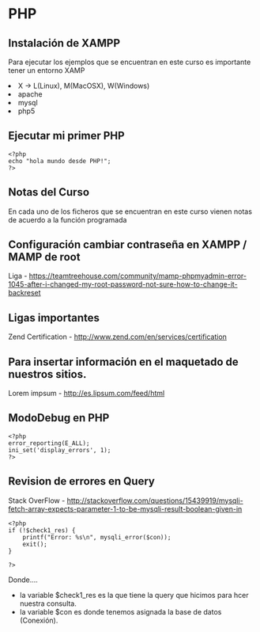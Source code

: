 # PHP

## Instalación de XAMPP

Para ejecutar los ejemplos que se encuentran en este
curso es importante tener un entorno XAMP

<li>X -> L(Linux), M(MacOSX), W(Windows)</li>
<li>apache</li>
<li>mysql</li>
<li>php5</li>

## Ejecutar mi primer PHP

>
~~~
<?php
echo "hola mundo desde PHP!";
?>
~~~

## Notas del Curso

En cada uno de los ficheros que se encuentran en este
curso vienen notas de acuerdo a la función programada

## Configuración cambiar contraseña en XAMPP / MAMP de root

Liga - https://teamtreehouse.com/community/mamp-phpmyadmin-error-1045-after-i-changed-my-root-password-not-sure-how-to-change-it-backreset

## Ligas importantes

Zend Certification - http://www.zend.com/en/services/certification

## Para insertar información en el maquetado de nuestros sitios.

Lorem impsum - http://es.lipsum.com/feed/html


## ModoDebug en PHP

>
~~~
<?php
error_reporting(E_ALL);
ini_set('display_errors', 1);
?>
~~~

## Revision de errores en Query


Stack OverFlow - 
http://stackoverflow.com/questions/15439919/mysqli-fetch-array-expects-parameter-1-to-be-mysqli-result-boolean-given-in

>
~~~
<?php
if (!$check1_res) {
    printf("Error: %s\n", mysqli_error($con));
    exit();
}

?>
~~~
Donde....
 
 * la variable $check1_res es la que tiene
la query que hicimos para hcer nuestra consulta.
 * la variable $con es donde tenemos asignada
la base de datos (Conexión).



